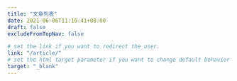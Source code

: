 ```yaml
---
title: "文章列表"
date: 2021-06-06T11:10:41+08:00
draft: false
excludeFromTopNav: false

# set the link if you want to redirect the user.
link: "/article/"
# set the html target parameter if you want to change default behavior
target: "_blank"
---
```

